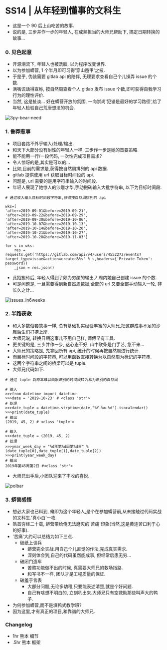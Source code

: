 # SS14 | 从年轻到懂事的文科生

- 这是一个 90 后上山吃苦的故事.
- 说的是, 三步并作一步的年轻人, 在成熟担当的大师兄帮助下, 搞定日期转换的故事...

### 0. 见色起意

- 开源潮流下, 年轻人也被洗脑, 以为程序改变世界.
- 以为参加蟒营, 1 个半月即可习得'穿山遁甲'之技.
- 于是乎, 伪装需要 gitlab api 的陪伴, 无理要求查看自己个儿操弄 issue 的个数.
- 满嘴谎话得宣称, 按自然周查看个人 gitlab 发布 issue 个数,即可获得自我学习行为的理性评价.
- 当然, 这是扯淡... 好在蟒营开放的氛围, 一向崇尚'犯错是最好的学习路径',给了年轻人检验自己荒唐想法的机会.

![3py-bear-need](http://ydlj.zoomquiet.top/ipic/2019-11-24-101camp3py-bear-need.png?imageView2/2/w/420)

### 1. 鲁莽惹事

- 项目套路不外乎输入/处理/输出.
- 和天下大部分没有耐性的年轻人一样, 三步作一步是她的首要策略.
- 能不能用一行/一段代码, 一次性完成项目需求?
- 令人惊讶的是,其实是可以的...
- 比如,目前的需求是,获得按自然周排列的 api 数据.
- gitlab 提供使用 url 获取目标时间段的 api.
- 问题是, url 需要的是用字符串输入的时间段.
- 年轻人展现了她惊人的沙雕才华,手动搬砖输入大批字符串, 以下为目标时间段.

```
# 通过收入输入目标时间段字符串,获得按自然周排列的 api

wks=[
'after=2019-09-01&before=2019-09-21',
'after=2019-09-22&before=2019-09-29',
'after=2019-09-30&before=2019-10-06',
'after=2019-10-07&before=2019-10-13',
'after=2019-10-14&before=2019-10-20',
'after=2019-10-21&before=2019-10-27',
'after=2019-10-28&before=2019-11-03']

for s in wks:
    res = requests.get('https://gitlab.com/api/v4/users/4552272/events?target_type=issue&action=created&%s' % s,headers={'Private-Token': password})  
    _json = res.json()

```

- 此招搬砖后, 年轻人得到了颇为穷酸的输出,7 周内她自己创建 issue 的个数.
- 可是问题是, 一旦需要得到新自然周数据,全部的 url 又要全部手动输入一轮, 非长久之计... 

![issues_in6weeks](https://user-images.githubusercontent.com/19412465/68080585-bbde2680-fe39-11e9-9b07-61cab1d76cc5.png)


### 2. 半路获救

- 和大多数俗套故事一样, 总有基础扎实经验丰富的大师兄,把这群成事不足的沙雕后生们打捞上岸.
- 大师兄说, 转换日期这事儿不用自己扛, 师傅早有工具.
- 更关键的是, 三步并作一步, 这心态不好, 山中砍柴是门手艺, 急不来...
- 大师兄的策略是, 先拿回所有 api, 统计的时候再按自然周进行统计.
- 而目标时间段的字符串, 可以用函数直接转换为以自然周为标记的字符串.
- 这两个字符串之间的桥梁可以是 tuple. 
- 大师兄代码如下.


```
# 通过 tuple 将原本难以肉眼识别的时间段转为易为识别的自然周

# 输入
>>>from datetime import datetime 
>>>date = '2019-10-23' # <class 'str'>
# 处理
>>>date_tuple = datetime.strptime(date,"%Y-%m-%d").isocalendar()
>>>print(date_tuple)
# 输出 
(2019, 45, 2) # <class 'tuple'>

# 输入 
>>>date_tuple = (2019, 45, 2)
# 处理 
>>>year_week_day = "%d年第%d周第%d日" % (date_tuple[0],date_tuple[1],date_tuple[2])
>>>print(year_week_day)
# 输出 
2019年第45周第2日 #<class 'str'>
```

- 大师兄出手后,小团队迎来了丰收的喜悦.

![polbar](https://user-images.githubusercontent.com/19412465/68080564-5c801680-fe39-11e9-8160-129ad2c44185.PNG)

### 3. 蟒营感悟
- 想必大家也已料到, 俺即为这个年轻人,是个在参加蟒营前,从未接触过代码实战的文科生.'真小白'一枚.
- 皓首穷经二十载, 蟒营带给俺无法磨灭的'苦痛'印象(当然,这是黄连苦口利于心的好事).
- '苦痛'大约可以总结为如下三点.
    - 破纸上谈兵
        + 蟒营完全实战.用自己个儿直觉的作法,完成真实需求.
        + 深刻体会到,自己的代码虽然能成事, 但经常后患无穷...
    - 破闭门造车
        + 苦熬功能做不出的时候, 真需要大师兄的救场指路.
        + 和写书不一样, 团队才是工程质量的保证.
    - 破羞于言表
        + 大部分问题,无论多幼稚,只要能表述清楚,就是个好问题.
        + 自己有啥想不明白的, 立刻吼出来.大师兄只有空救助那些叫声大的鸭子.
- 为何参加蟒营,而不是填鸭式教学班?
- 因为这里,才有真正的项目,和靠谱的大师兄.

### Changelog
-  1hr 熊本 细节
- .5hr 熊本 框架
